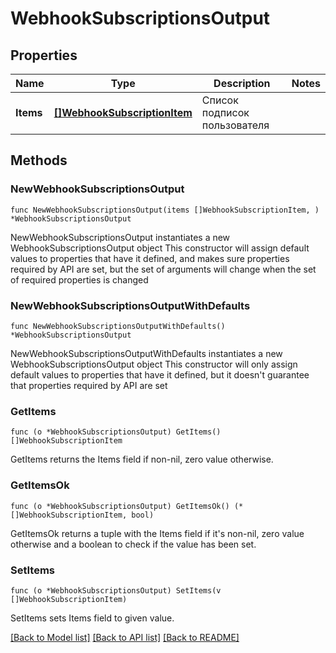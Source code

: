 # WebhookSubscriptionsOutput

## Properties

Name | Type | Description | Notes
------------ | ------------- | ------------- | -------------
**Items** | [**[]WebhookSubscriptionItem**](WebhookSubscriptionItem.md) | Cписок подписок пользователя | 

## Methods

### NewWebhookSubscriptionsOutput

`func NewWebhookSubscriptionsOutput(items []WebhookSubscriptionItem, ) *WebhookSubscriptionsOutput`

NewWebhookSubscriptionsOutput instantiates a new WebhookSubscriptionsOutput object
This constructor will assign default values to properties that have it defined,
and makes sure properties required by API are set, but the set of arguments
will change when the set of required properties is changed

### NewWebhookSubscriptionsOutputWithDefaults

`func NewWebhookSubscriptionsOutputWithDefaults() *WebhookSubscriptionsOutput`

NewWebhookSubscriptionsOutputWithDefaults instantiates a new WebhookSubscriptionsOutput object
This constructor will only assign default values to properties that have it defined,
but it doesn't guarantee that properties required by API are set

### GetItems

`func (o *WebhookSubscriptionsOutput) GetItems() []WebhookSubscriptionItem`

GetItems returns the Items field if non-nil, zero value otherwise.

### GetItemsOk

`func (o *WebhookSubscriptionsOutput) GetItemsOk() (*[]WebhookSubscriptionItem, bool)`

GetItemsOk returns a tuple with the Items field if it's non-nil, zero value otherwise
and a boolean to check if the value has been set.

### SetItems

`func (o *WebhookSubscriptionsOutput) SetItems(v []WebhookSubscriptionItem)`

SetItems sets Items field to given value.



[[Back to Model list]](../README.md#documentation-for-models) [[Back to API list]](../README.md#documentation-for-api-endpoints) [[Back to README]](../README.md)


